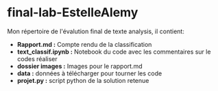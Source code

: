 # final-lab-EstelleAlemy

Mon répertoire de l'évalution final de texte analysis, il contient:
* **Rapport.md :**  Compte rendu de la classification
* **text_classif.ipynb :** Notebook du code avec les commentaires sur le codes réaliser
* **dossier images :** Images pour le rapport.md
* **data :** données à télécharger pour tourner les code
* **projet.py :** script python de la solution retenue
